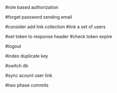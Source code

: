 

#role based authorization

#forget password sending email 

#consider add link collection
#link a set of users

#set token to response header
#check token expire

#logout

#index duplicate key

#switch db

#sync acount user link

#two phase commits


